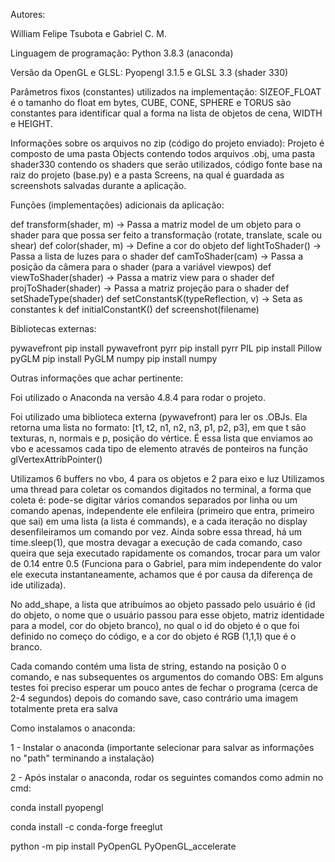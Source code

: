Autores: 

William Felipe Tsubota e Gabriel C. M.

Linguagem de programação: Python 3.8.3 (anaconda)

Versão da OpenGL e GLSL: Pyopengl 3.1.5 e GLSL 3.3 (shader 330)

Parâmetros fixos (constantes) utilizados na implementação: SIZEOF_FLOAT é o
tamanho do float em bytes, CUBE, CONE, SPHERE e TORUS são constantes para
identificar qual a forma na lista de objetos de cena, WIDTH e HEIGHT.

Informações sobre os arquivos no zip (código do projeto enviado): Projeto é composto
de uma pasta Objects contendo todos arquivos .obj, uma pasta shader330 contendo os
shaders que serão utilizados, código fonte base na raiz do projeto (base.py) e a pasta
Screens, na qual é guardada as screenshots salvadas durante a aplicação.

Funções (implementações) adicionais da aplicação:

def transform(shader, m) -> Passa a matriz model de um objeto para o shader para que
possa ser feito a transformação (rotate, translate, scale ou shear)
def color(shader, m) -> Define a cor do objeto
def lightToShader() -> Passa a lista de luzes para o shader
def camToShader(cam) -> Passa a posição da câmera para o shader (para a variável
viewpos)
def viewToShader(shader) -> Passa a matriz view para o shader
def projToShader(shader) -> Passa a matriz projeção para o shader
def setShadeType(shader)
def setConstantsK(typeReflection, v) -> Seta as constantes k
def initialConstantK()
def screenshot(filename)

Bibliotecas externas:

pywavefront pip install pywavefront
pyrr pip install pyrr
PIL pip install Pillow
pyGLM pip install PyGLM
numpy pip install numpy

Outras informações que achar pertinente:

Foi utilizado o Anaconda na versão 4.8.4 para rodar o projeto.

Foi utilizado uma biblioteca externa (pywavefront) para ler os .OBJs. Ela retorna uma lista
no formato: [t1, t2, n1, n2, n3, p1, p2, p3], em que t são texturas, n, normais e p, posição do
vértice. É essa lista que enviamos ao vbo e acessamos cada tipo de elemento através de
ponteiros na função glVertexAttribPointer()

Utilizamos 6 buffers no vbo, 4 para os objetos e 2 para eixo e luz
Utilizamos uma thread para coletar os comandos digitados no terminal, a forma que coleta
é: pode-se digitar vários comandos separados por linha ou um comando apenas,
independente ele enfileira (primeiro que entra, primeiro que sai) em uma lista (a lista é
commands), e a cada iteração no display desenfileiramos um comando por vez. Ainda sobre
essa thread, há um time.sleep(1), que mostra devagar a execução de cada comando, caso
queira que seja executado rapidamente os comandos, trocar para um valor de 0.14 entre
0.5 (Funciona para o Gabriel, para mim independente do valor ele executa
instantaneamente, achamos que é por causa da diferença de ide utilizada).

No add_shape, a lista que atribuímos ao objeto passado pelo usuário é (id do objeto, o
nome que o usuário passou para esse objeto, matriz identidade para a model, cor do objeto
branco), no qual o id do objeto é o que foi definido no começo do código, e a cor do objeto é
RGB (1,1,1) que é o branco.

Cada comando contém uma lista de string, estando na posição 0 o comando, e nas
subsequentes os argumentos do comando
OBS: Em alguns testes foi preciso esperar um pouco antes de fechar o programa (cerca de
2-4 segundos) depois do comando save, caso contrário uma imagem totalmente preta era
salva

Como instalamos o anaconda:

1 - Instalar o anaconda (importante selecionar para salvar as informações no "path"
terminando a instalação)

2 - Após instalar o anaconda, rodar os seguintes comandos como admin no cmd:

conda install pyopengl

conda install -c conda-forge freeglut

python -m pip install PyOpenGL PyOpenGL_accelerate
